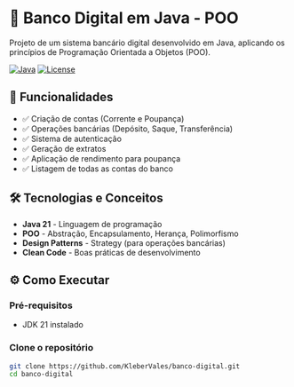 # 🏦 Banco Digital em Java - POO

Projeto de um sistema bancário digital desenvolvido em Java, aplicando os princípios de Programação Orientada a Objetos (POO).

[![Java](https://img.shields.io/badge/Java-17+-blue.svg)](https://www.oracle.com/java/)
[![License](https://img.shields.io/badge/License-MIT-green.svg)](LICENSE)

## 📌 Funcionalidades

- ✅ Criação de contas (Corrente e Poupança)
- ✅ Operações bancárias (Depósito, Saque, Transferência)
- ✅ Sistema de autenticação
- ✅ Geração de extratos
- ✅ Aplicação de rendimento para poupança
- ✅ Listagem de todas as contas do banco

## 🛠️ Tecnologias e Conceitos

- **Java 21** - Linguagem de programação
- **POO** - Abstração, Encapsulamento, Herança, Polimorfismo
- **Design Patterns** - Strategy (para operações bancárias)
- **Clean Code** - Boas práticas de desenvolvimento

## ⚙️ Como Executar

### Pré-requisitos
- JDK 21 instalado

### Clone o repositório
```bash
git clone https://github.com/KleberVales/banco-digital.git
cd banco-digital

```
